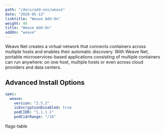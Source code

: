 ```yaml
---
path: "/docs/add-ons/weave"
date: "2020-05-13"
linktitle: "Weave Add-On"
weight: 46
title: "Weave Add-On"
addOn: "weave"
---
```


Weave Net creates a virtual network that connects containers across multiple hosts and enables their automatic discovery. With Weave Net, portable microservices-based applications consisting of multiple containers can run anywhere: on one host, multiple hosts or even across cloud providers and data centers.

## Advanced Install Options

```yaml
spec:
  weave:
    version: "2.5.2"
    isEncryptionDisabled: true
    podCIDR: "1.1.1.1"
    podCidrRange: "/16"
```

flags-table